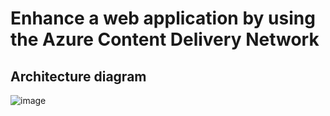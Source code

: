 # Enhance a web application by using the Azure Content Delivery Network

## Architecture diagram

![image](https://user-images.githubusercontent.com/34960418/169562432-3c771d27-da09-4075-b662-2a55bdcc2763.png)
